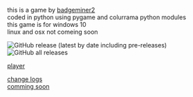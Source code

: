 <p>this is a game by <a href="https://www.youtube.com/channel/UCjAvDTreaiy5hI0sdLPQh3g">badgeminer2</a><br>
coded in python using pygame and colurrama python modules <br>
this game is for windows 10 <br>linux and osx not comeing soon</p>
<img alt="GitHub release (latest by date including pre-releases)" src="https://img.shields.io/github/v/release/badgeminer2dev/dungon-crawler-game?include_prereleases&style=plastic&color=orange">
<img alt="GitHub all releases" src="https://img.shields.io/github/downloads/badgeminer2dev/dungon-crawler-game/total?style=plastic"><br>

<a href="https://badgeminer2dev.github.io/dungon-crawler-game/player"> player</a><br>

<a href="https://badgeminer2dev.github.io/dungon-crawler-game/changelogs">change logs</a><br>
<a href="https://badgeminer2dev.github.io/dungon-crawler-game/commingsoon">comming soon</a>
